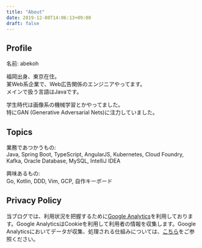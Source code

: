```yaml
---
title: "About"
date: 2019-12-08T14:06:13+09:00
draft: false
---
```


## Profile

名前: abekoh

福岡出身、東京在住。  
某Web系企業で、Web広告関係のエンジニアやってます。  
メインで扱う言語はJavaです。

学生時代は画像系の機械学習とかやってました。  
特にGAN (Generative Adversarial Nets)に注力していました。

## Topics

業務であつかうもの:  
Java, Spring Boot, TypeScript, AngularJS, Kubernetes, Cloud Foundry, Kafka, Oracle Database, MySQL, IntelliJ IDEA

興味あるもの:  
Go, Kotlin, DDD, Vim, GCP, 自作キーボード

## Privacy Policy

当ブログでは、利用状況を把握するために[Google Analytics](https://analytics.google.com/analytics/web/)を利用しております。Google AnalyticsはCookieを利用して利用者の情報を収集します。Google Analyticsにおいてデータが収集、処理される仕組みについては、[こちら](https://policies.google.com/technologies/partner-sites?hl=ja)をご参照ください。
